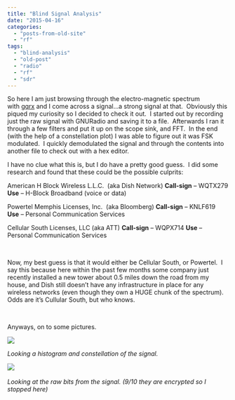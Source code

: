 ```yaml
---
title: "Blind Signal Analysis"
date: "2015-04-16"
categories: 
  - "posts-from-old-site"
  - "rf"
tags: 
  - "blind-analysis"
  - "old-post"
  - "radio"
  - "rf"
  - "sdr"
---
```


So here I am just browsing through the electro-magnetic spectrum with [gqrx](https://web.archive.org/web/20150524023730/http://gqrx.dk/) and I come across a signal…a strong signal at that.  Obviously this piqued my curiosity so I decided to check it out.  I started out by recording just the raw signal with GNURadio and saving it to a file.  Afterwards I ran it through a few filters and put it up on the scope sink, and FFT.  In the end (with the help of a constellation plot) I was able to figure out it was FSK modulated.  I quickly demodulated the signal and through the contents into another file to check out with a hex editor.

I have no clue what this is, but I do have a pretty good guess.  I did some research and found that these could be the possible culprits:

American H Block Wireless L.L.C.  (aka Dish Network) **Call-sign** – WQTX279 **Use** – H-Block Broadband (voice or data)

Powertel Memphis Licenses, Inc.  (aka Bloomberg) **Call-sign** – KNLF619 **Use** – Personal Communication Services

Cellular South Licenses, LLC (aka ATT) **Call-sign** – WQPX714 **Use** – Personal Communication Services

 

Now, my best guess is that it would either be Cellular South, or Powertel.  I say this because here within the past few months some company just recently installed a new tower about 0.5 miles down the road from my house, and Dish still doesn’t have any infrastructure in place for any wireless networks (even though they own a HUGE chunk of the spectrum).  Odds are it’s Cullular South, but who knows.

 

Anyways, on to some pictures.

![](442ec-histo-const-sig-286x300-1.png)

_Looking a histogram and constellation of the signal._

![](fc3c0-bits-sig-300x243-1.png) 

_Looking at the raw bits from the signal. (9/10 they are encrypted so I stopped here)_
